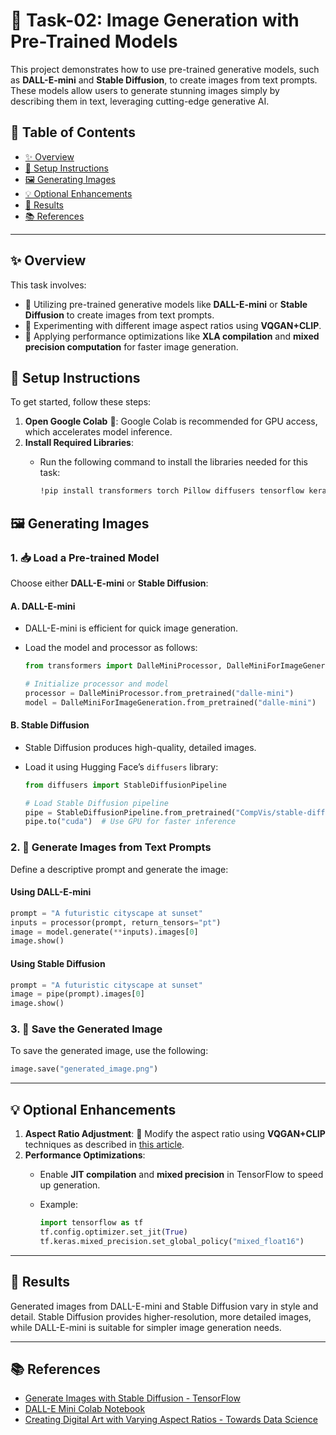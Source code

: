 # 🎨 Task-02: Image Generation with Pre-Trained Models

This project demonstrates how to use pre-trained generative models, such as **DALL-E-mini** and **Stable Diffusion**, to create images from text prompts. These models allow users to generate stunning images simply by describing them in text, leveraging cutting-edge generative AI.

## 📑 Table of Contents
- [✨ Overview](#-overview)
- [🔧 Setup Instructions](#-setup-instructions)
- [🖼️ Generating Images](#️-generating-images)
- [💡 Optional Enhancements](#-optional-enhancements)
- [📸 Results](#-results)
- [📚 References](#-references)

---

## ✨ Overview

This task involves:
- 🎨 Utilizing pre-trained generative models like **DALL-E-mini** or **Stable Diffusion** to create images from text prompts.
- 📐 Experimenting with different image aspect ratios using **VQGAN+CLIP**.
- 🚀 Applying performance optimizations like **XLA compilation** and **mixed precision computation** for faster image generation.

## 🔧 Setup Instructions

To get started, follow these steps:

1. **Open Google Colab** 📓: Google Colab is recommended for GPU access, which accelerates model inference.
2. **Install Required Libraries**:
   - Run the following command to install the libraries needed for this task:
   
     ```bash
     !pip install transformers torch Pillow diffusers tensorflow keras
     ```

## 🖼️ Generating Images

### 1. 📥 Load a Pre-trained Model

Choose either **DALL-E-mini** or **Stable Diffusion**:

#### A. DALL-E-mini
- DALL-E-mini is efficient for quick image generation.
- Load the model and processor as follows:

  ```python
  from transformers import DalleMiniProcessor, DalleMiniForImageGeneration

  # Initialize processor and model
  processor = DalleMiniProcessor.from_pretrained("dalle-mini")
  model = DalleMiniForImageGeneration.from_pretrained("dalle-mini")
  ```

#### B. Stable Diffusion
- Stable Diffusion produces high-quality, detailed images.
- Load it using Hugging Face’s `diffusers` library:

  ```python
  from diffusers import StableDiffusionPipeline

  # Load Stable Diffusion pipeline
  pipe = StableDiffusionPipeline.from_pretrained("CompVis/stable-diffusion-v1-4")
  pipe.to("cuda")  # Use GPU for faster inference
  ```

### 2. 📝 Generate Images from Text Prompts

Define a descriptive prompt and generate the image:

#### Using DALL-E-mini

```python
prompt = "A futuristic cityscape at sunset"
inputs = processor(prompt, return_tensors="pt")
image = model.generate(**inputs).images[0]
image.show()
```

#### Using Stable Diffusion

```python
prompt = "A futuristic cityscape at sunset"
image = pipe(prompt).images[0]
image.show()
```

### 3. 💾 Save the Generated Image
To save the generated image, use the following:

```python
image.save("generated_image.png")
```

---

## 💡 Optional Enhancements

1. **Aspect Ratio Adjustment**: 📐 Modify the aspect ratio using **VQGAN+CLIP** techniques as described in [this article](https://towardsdatascience.com/e-dall-e-creating-digital-art-with-varying-aspect-ratios-5de260f4713d).
2. **Performance Optimizations**: 
   - Enable **JIT compilation** and **mixed precision** in TensorFlow to speed up generation.
   - Example:
   
     ```python
     import tensorflow as tf
     tf.config.optimizer.set_jit(True)
     tf.keras.mixed_precision.set_global_policy("mixed_float16")
     ```

---

## 📸 Results

Generated images from DALL-E-mini and Stable Diffusion vary in style and detail. Stable Diffusion provides higher-resolution, more detailed images, while DALL-E-mini is suitable for simpler image generation needs.

---

## 📚 References

- [Generate Images with Stable Diffusion - TensorFlow](https://www.tensorflow.org/tutorials/generative/generate_images_with_stable_diffusion)
- [DALL-E Mini Colab Notebook](https://colab.research.google.com/github/robgon-art/e-dall-e/blob/main/DALL_E_Mini_Image_Generator.ipynb)
- [Creating Digital Art with Varying Aspect Ratios - Towards Data Science](https://towardsdatascience.com/e-dall-e-creating-digital-art-with-varying-aspect-ratios-5de260f4713d)
